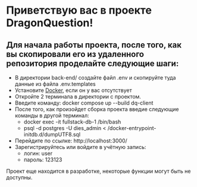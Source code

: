 # Приветствую вас в проекте DragonQuestion!

## Для начала работы проекта, после того, как вы скопировали его из удаленного репозитория проделайте следующие шаги:
- В директории back-end/ создайте файл .env и скопируйте туда данные из файла .env.templates 
- Установите [Docker](https://www.docker.com/products/docker-desktop/), если он у вас отсутствует
- Откройте 2 терминала в директории с проектом. 
- Введите команду: docker compose up --build dq-client
- После того, как произойдет сборка проекта введие следующие команды в другой терминал:
    - docker exec -it fullstack-db-1 /bin/bash
    - psql -d postgres -U dies_admin < /docker-entrypoint-initdb.d/dumpUTF8.sql
- Перейдите по ссылке: http://localhost:3000/
- Зарегистрируйтесь или войдите в учётную запись:
    - логин: user
    - пароль: 123123

Проект еще находится в разработке, некоторые функции могут быть не доступны.

